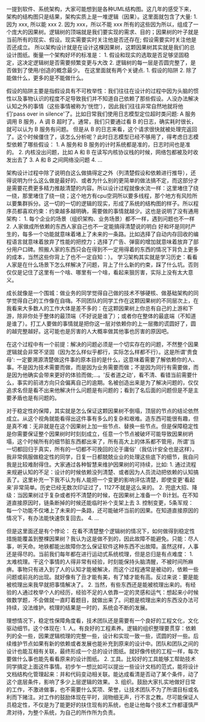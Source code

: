 一提到软件、系统架构，大家可能想到是各种UML结构图。这几年的感受下来，架构的结构图只是结果，架构实质上是一堆逻辑（因果）。这里面就包含了大量:
	1. 因为 xxx, 所以能 xxx
	2. 因为 xxx，所以不能 xxx
所有的这些因为所以，组成了一个庞大的因果树。逻辑树的顶端就是我们要实现的需求、目的；因果树的叶子就是当前所有的现实、假设。现实需要实时关注他是否还存在; 假设需要实时关注他是否还成立。
所以架构设计就是在设计这棵因果树，这颗因果树其实就是我们的总设计图纸。衡量一个架构好坏的标准是：
	1. 假设和现实的选取是否足够坚固稳定，这决定逻辑树是否需要频繁变更与大改
	2. 逻辑树的每一层是否圆完整了，是否做到了使用/创造的概念最少。
在这里面就有两个关键点.
	1. 假设的陷阱
	2. 除了能做什么，更多的是不能做什么。

假设的陷阱主要是指假设具有不可枚举性：我们往往在设计的过程中因为头脑的惯性以及事物认识的程度不足导致我们并不知道自己依赖了那些假设。人没办法解决认知之外的事情（这些事情被称为'恍惚'），因此我们往往非常自然地就将他们'pass over in silence'了。比如日常我们使用日志模型定位超时类问题: A 服务调用 B 服务，A 调 B 超时了。通常，我们只要通过看 B 的日志，确实耗时很长，就可以认为 B 服务有问题。 但是从 B 的日志来看，这个请求很快就被处理完返回了。这个时候僵住了，该怎么分析呢？此时日志模型已经不够用了，得考虑日志模型依赖了哪些假设：
	1. A 服务和 B 服务的计时系统都是准的，日志时间也是准的。
	2. 内核没出问题，比如 A 和 B 在读写内核协议栈的时候，网络包都被及时收发出去了
	3. A 和 B 之间网络没问题
	4. ...

架构设计过程中除了说明白这么做搞得定之外（列清楚假设和依赖进行推导），还得说明为什么这么做是最好的、或者为什么别的更简单的做法搞不定，而这部分才是需要花费更多精力推敲清楚的内容。所以设计过程就像水流一样：这里堵住了绕一绕，那里堵住了绕一绕；这个地方有cpu空洞所以要多线程，那个地方有风险所以要集群拆分。这一切的一切的逻辑的现实，形成了系统的结构图的样子。所以程序员都喜欢约束：约束越多越明确，需要做的事情就越少。这也是说明了没有通用架构：
	1. 每个企业的场景（组织架构、业务场景）都不一样，遇到问题也不一样
	2. 人家做成所依赖的东西人家自己也不一定能搞得清楚说的明白
好和坏是同时产生的，每多一个功能就意味着堵上了未来的一条路。比如选择了自动内存回收的编程语言就意味着放弃了性能的把控力；选择了广告、弹窗的增加就意味着放弃了部分用户口碑。照搬人家的东西只会在得到不一定用得着的东西的情况下背负上更多的成本，当然这些你背上了也不一定自知：）。
学习架构其实就是学习历史：看看人家是在什么场景下怎么样解决了问题，背上了什么新的约束，踩了什么坑。否则仅仅是记住了这里有一个啥、哪里有一个啥，看起来狠厉害，实际上没有太大意义。

成长就像是一个围城：做业务的同学觉得自己做的技术不够硬核、做基础架构的同学觉得自己的工作像在自嗨。不同团队的同学工作在这颗因果树的不同层次上，在我看来大多数人的工作大体是差不多的：在这颗因果树上你总有自己的上游和下游，除非你处于整体的最顶端（不好说是谁了）；或者你在整体的最底端（不知道是谁了）。打工人要做的事情就是把你这一层对依赖你的上一层撒的谎圆好了，圆的越完整越好。这可能也是厉害的人大概率做其他事也厉害的原因吧。

在这个过程中有一个前提：解决的问题必须是一个切实存在的问题，不然整个因果逻辑就会非常不坚固（因为怎么样似乎都行，实际怎么样都不行）。这是所谓'贵食母': 一定要溯源清楚做这件事的原本目的是什么，这意味着需要了解依赖你的人、事。不是因为技术需要而做，而是因为业务需要而做；不是因为同行有需要做，而是因为他确实会带来更好的体验而做;...。'反者道之动'，看不清、看错当前需要什么，事实的前进方向只会偏离自己的逾期。名被创造出来是为了解决问题的，仅仅追求名但是看不出来他解决什么问题是有问题的；看到了名后面的问题但是不是主要矛盾也是有问题的。

对于稳定性的保障，其实就是怎么保证这颗因果树不倒塌，顶层的节点的结论依然成立。从这个视角就能看得出这件事有多么的复杂和艰难。造东西可能很有趣，但是真不难：无非就是在这个因果树上加一些节点、替换一些节点。但是保障稳定性是你需要保证整个因果树时时刻刻成立，任意一个节点被破坏可能导致因果树坍塌，这个时候所有的细节脏东西都出来了，所有高大上的体系都不管用，所谓'当一切都回归于真实，所有的一切都不可挽回的沦于庸俗'（我估计安全也是这样）。我非常佩服做稳定性的同学，日复一日都兢兢业业的处理这些底下的细节，我自问我是比较难耐得住。大家通过各种智慧来维护因果树的可持续，比如:
	1. 通过流程来规避认知的不足：设计的时候依赖没列清楚、或者因为人员流动把依赖的认知搞丢了。这里补充一下我不认为有人能把一个变更的影响评估清楚，即使变更'看起来'非常简单。历史已经无数次印证过了，1127不就是这么来的。
	2. 兜底大招、降级：当因果树过于复杂或者捋不清楚的时候，在因果树上准备一个 B计划。在不知道直接原因时，链条断掉的时候还能临时补个支架上去
	3. 控制变更，5条军规：每一个功能不仅堵上了未来的一条路，还可能破坏当前的因果。在知道直接原因的情况下，有办法能快速恢复回去。
	4. ...
	
但是这里面还是有个悖论： 在看不清楚整个逻辑树的情况下，如何做得到稳定性措施能覆盖到整棵因果树？我认为这是做不到的，因此故障不能避免。只能：尽人事，听天命。地铁都能出故障你怎么保证软件这种东西不出故障。虽然这样，人事还是得尽的。当前我们每年都在进行运动式系统梳理，但是总归是有点难度：
	1. 太难梳理。干这个事情的人得非常有经验，时刻能保持头脑清醒，不被时间所麻痹。事物只有进入到了人的认知才能被解决，而这个过程通常是被动的，依赖一些问题或前兆的出现。就好像有了丑才能有美，有了矮才能有高。反过来说：要是能被梳理出来我早就把事情解决了。
	2. 当然，有些东西还是能被梳理出来的。有经验的人通过枚举个人的经历，经验不足的人依靠一定的灵感和运气：想起来小时候做数学题，不会做就一直盯着题目，就做出来了。问题是梳理出来的东西没办法可持续，没法维护。梳理的结果是一时的，系统会不断的发展。
	
理想情况下，稳定性保障角度看，技术团队还是需要有一个良好的工程文化，文化驱动细节。这个体现在:
	1. 人。有良好的工程素养。逻辑的组织整理要贯穿：依赖列的全一些，因果逻辑梳理的完整一些，设计和实现一致一些，谎圆的好一些。后续维护节点如果有新的依赖或者发展也能补充到原来的设计中。团队和团队之间的设计也能互相有关联，最终形成一个总的设计图纸。就好像传统的工程一样，每次要做什么事也能先看看原来的设计图纸。
	2. 工具。比较好的工具能够工帮助技术同学搞定上面这件事情。初步乍一想比如可以提出一些设计文档的范式，能将设计文档结构化管理起来：并和代码变动相关联。能达成看清是否动了某个条件，动了这个底层条件，影响了多少上层逻辑的效果。
	3. 组织。鼓励大家扎实地做好日常的工作，不激进做事，也不需要什么奖项、荣誉，让技术团队不为了所谓目标或名利而下赌注。对工作的鼓励体现在平时，润物细无声，行不言之教。尽可能保证人员稳定性，不仅是为了能更好的扶住现有的系统，也是让他每个技术工作都谨慎严肃对待，为整个系统，为自己的所作所为负责。
	



